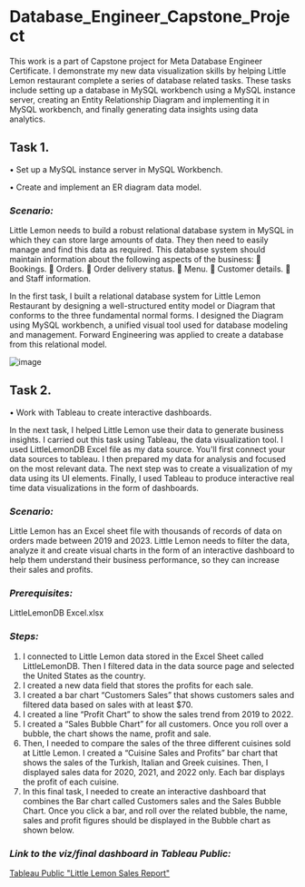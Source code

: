 # **Database_Engineer_Capstone_Project**

This work is a part of Capstone project for Meta Database Engineer Certificate. I demonstrate my new data visualization skills by helping Little Lemon restaurant complete a series of database related tasks. These tasks include setting up a database in MySQL workbench using a MySQL instance server, creating an Entity Relationship Diagram and implementing it in MySQL workbench, and finally generating data insights using data analytics.

## **Task 1.**

•	Set up a MySQL instance server in MySQL Workbench.

•	Create and implement an ER diagram data model.

### _*Scenario:*_

Little Lemon needs to build a robust relational database system in MySQL in which they can store large amounts of data. They then need to easily manage and find this data as required. This database system should maintain information about the following aspects of the business: 
	Bookings.
	Orders.
	Order delivery status.
	Menu.
	Customer details.
	and Staff information.

In the first task, I built a relational database system for Little Lemon Restaurant by designing a well-structured entity model or Diagram that conforms to the three fundamental normal forms. I designed the Diagram using MySQL workbench, a unified visual tool used for database modeling and management. Forward Engineering was applied to create a database from this relational model.

![image](https://github.com/anuta7794/Database_Engineer_Capstone_Project/assets/153844737/4c538579-395b-4c6e-ba21-5d0360465128)


 

## Task 2.

•	Work with Tableau to create interactive dashboards.

In the next task, I helped Little Lemon use their data to generate business insights. I carried out this task using Tableau, the data visualization tool. I used LittleLemonDB Excel file as my data source. You'll first connect your data sources to tableau. I then prepared my data for analysis and focused on the most relevant data. The next step was to create a visualization of my data using its UI elements. Finally, I used Tableau to produce interactive real time data visualizations in the form of dashboards.

### _*Scenario:*_

Little Lemon has an Excel sheet file with thousands of records of data on orders made between 2019 and 2023. Little Lemon needs to filter the data, analyze it and create visual charts in the form of an interactive dashboard to help them understand their business performance, so they can increase their sales and profits.

### _*Prerequisites:*_

LittleLemonDB Excel.xlsx

### _*Steps:*_

1)	I connected to Little Lemon data stored in the Excel Sheet called LittleLemonDB. Then I filtered data in the data source page and selected the United States as the country.
2)	I created a new data field that stores the profits for each sale.
3)	I created a bar chart “Customers Sales” that shows customers sales and filtered data based on sales with at least $70.
4)	I created a line “Profit Chart” to show the sales trend from 2019 to 2022.
5)	I created a “Sales Bubble Chart” for all customers. Once you roll over a bubble, the chart shows the name, profit and sale.
6)	Then, I needed to compare the sales of the three different cuisines sold at Little Lemon. I created a “Cuisine Sales and Profits” bar chart that shows the sales of the Turkish, Italian and Greek cuisines. Then, I displayed sales data for 2020, 2021, and 2022 only. Each bar displays the profit of each cuisine. 
7)	In this final task, I needed to create an interactive dashboard that combines the Bar chart called Customers sales and the Sales Bubble Chart. Once you click a bar, and roll over the related bubble, the name, sales and profit figures should be displayed in the Bubble chart as shown below.

### _*Link to the viz/final dashboard in Tableau Public:*_

[Tableau Public "Little Lemon Sales Report"](https://github.com/anuta7794/Database_Engineer_Capstone_Project/blob/bad50d355f6683624ad1b73ed38c5a7059fb0587/Tableau_Sales_Report/Tableau)
